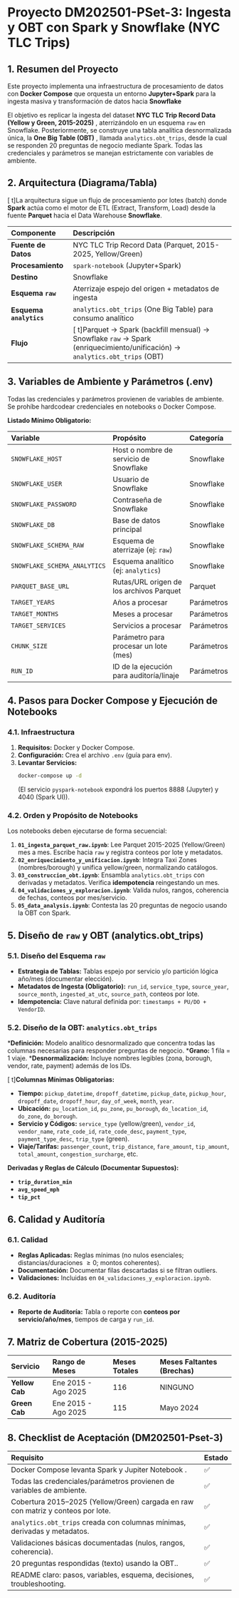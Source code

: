 # Proyecto DM202501-PSet-3: Ingesta y OBT con Spark y Snowflake (NYC TLC Trips)

## 1. Resumen del Proyecto

Este proyecto implementa una infraestructura de procesamiento de datos con **Docker Compose** que orquesta un entorno **Jupyter+Spark** para la ingesta masiva y transformación de datos hacia **Snowflake**

El objetivo es replicar la ingesta del dataset **NYC TLC Trip Record Data (Yellow y Green, 2015-2025)** , aterrizándolo en un esquema `raw` en Snowflake. Posteriormente, se construye una tabla analítica desnormalizada única, la **One Big Table (OBT)** , llamada `analytics.obt_trips`, desde la cual se responden 20 preguntas de negocio mediante Spark. Todas las credenciales y parámetros se manejan estrictamente con variables de ambiente.

## 2. Arquitectura (Diagrama/Tabla)

[ t]La arquitectura sigue un flujo de procesamiento por lotes (batch) donde **Spark** actúa como el motor de ETL (Extract, Transform, Load) desde la fuente **Parquet** hacia el Data Warehouse **Snowflake**.

| Componente | Descripción |
| :--- | :--- |
| **Fuente de Datos** | NYC TLC Trip Record Data (Parquet, 2015-2025, Yellow/Green) |
| **Procesamiento** | `spark-notebook` (Jupyter+Spark)|
| **Destino** | Snowflake |
| **Esquema `raw`** | Aterrizaje espejo del origen + metadatos de ingesta  |
| **Esquema `analytics`** |`analytics.obt_trips` (One Big Table) para consumo analítico |
| **Flujo** | [ t]Parquet → Spark (backfill mensual) → Snowflake `raw` → Spark (enriquecimiento/unificación) → `analytics.obt_trips` (OBT)|

## 3. Variables de Ambiente y Parámetros (.env)

Todas las credenciales y parámetros provienen de variables de ambiente. Se prohíbe hardcodear credenciales en notebooks o Docker Compose.

**Listado Mínimo Obligatorio:** 

| Variable | Propósito | Categoría |
| :--- | :--- | :--- |
| `SNOWFLAKE_HOST` | Host o nombre de servicio de Snowflake | Snowflake |
| `SNOWFLAKE_USER` | Usuario de Snowflake | Snowflake |
| `SNOWFLAKE_PASSWORD` | Contraseña de Snowflake  | Snowflake |
| `SNOWFLAKE_DB` | Base de datos principal | Snowflake |
| `SNOWFLAKE_SCHEMA_RAW` | Esquema de aterrizaje (ej: `raw`)  | Snowflake |
| `SNOWFLAKE_SCHEMA_ANALYTICS` | Esquema analítico (ej: `analytics`)  | Snowflake |
| `PARQUET_BASE_URL` | Rutas/URL origen de los archivos Parquet | Parquet |
| `TARGET_YEARS` | Años a procesar | Parámetros |
| `TARGET_MONTHS` | Meses a procesar | Parámetros |
| `TARGET_SERVICES` | Servicios a procesar | Parámetros |
| `CHUNK_SIZE` | Parámetro para procesar un lote (mes) | Parámetros |
| `RUN_ID` | ID de la ejecución para auditoría/linaje  | Parámetros |

## 4. Pasos para Docker Compose y Ejecución de Notebooks

### 4.1. Infraestructura
1.  **Requisitos:** Docker y Docker Compose.
2.  **Configuración:** Crea el archivo `.env` (guía para env).
3.  **Levantar Servicios:**
    ```bash
    docker-compose up -d
    ```
    (El servicio `pyspark-notebook` expondrá los puertos 8888 (Jupyter) y 4040 (Spark UI)).

### 4.2. Orden y Propósito de Notebooks 
Los notebooks deben ejecutarse de forma secuencial:

1.  **`01_ingesta_parquet_raw.ipynb`**: Lee Parquet 2015-2025 (Yellow/Green) mes a mes. Escribe hacia `raw` y registra conteos por lote y metadatos.
2.  **`02_enriquecimiento_y_unificacion.ipynb`**: Integra Taxi Zones (nombres/borough) y unifica yellow/green, normalizando catálogos.
3.  **`03_construccion_obt.ipynb`**: Ensambla `analytics.obt_trips` con derivadas y metadatos. Verifica **idempotencia** reingestando un mes.
4.  **`04_validaciones_y_exploracion.ipynb`**: Valida nulos, rangos, coherencia de fechas, conteos por mes/servicio.
5.  **`05_data_analysis.ipynb`**: Contesta las 20 preguntas de negocio usando la OBT con Spark.

## 5. Diseño de `raw` y OBT (analytics.obt_trips) 

### 5.1. Diseño del Esquema `raw`
* **Estrategia de Tablas:** Tablas espejo por servicio y/o partición lógica año/mes (documentar elección).
* **Metadatos de Ingesta (Obligatorio):** `run_id`, `service_type`, `source_year`, `source_month`, `ingested_at_utc`, `source_path`, conteos por lote.
* **Idempotencia:** Clave natural definida por: `timestamps + PU/DO + VendorID`.

### 5.2. Diseño de la OBT: `analytics.obt_trips`
***Definición:** Modelo analítico desnormalizado que concentra todas las columnas necesarias para responder preguntas de negocio.
***Grano:** 1 fila = 1 viaje.
***Desnormalización:** Incluye nombres legibles (zona, borough, vendor, rate, payment) además de los IDs.

[ t]**Columnas Mínimas Obligatorias:** 
* **Tiempo:** `pickup_datetime`, `dropoff_datetime`, `pickup_date`, `pickup_hour`, `dropoff_date`, `dropoff_hour`, `day_of_week`, `month`, `year`.
* **Ubicación:** `pu_location_id`, `pu_zone`, `pu_borough`, `do_location_id`, `do_zone`, `do_borough`.
* **Servicio y Códigos:** `service_type` (yellow/green), `vendor_id`, `vendor_name`, `rate_code_id`, `rate_code_desc`, `payment_type`, `payment_type_desc`, `trip_type` (green).
* **Viaje/Tarifas:** `passenger_count`, `trip_distance`, `fare_amount`, `tip_amount`, `total_amount`, `congestion_surcharge`, etc.

**Derivadas y Reglas de Cálculo (Documentar Supuestos):** 
* **`trip_duration_min`**
* **`avg_speed_mph`**
* **`tip_pct`**

## 6. Calidad y Auditoría 

### 6.1. Calidad
* **Reglas Aplicadas:** Reglas mínimas (no nulos esenciales; distancias/duraciones $\ge0$; montos coherentes).
* **Documentación:** Documentar filas descartadas si se filtran outliers.
* **Validaciones:** Incluidas en `04_validaciones_y_exploracion.ipynb`.

### 6.2. Auditoría
* **Reporte de Auditoría:** Tabla o reporte con **conteos por servicio/año/mes**, tiempos de carga y `run_id`.

## 7. Matriz de Cobertura (2015-2025) 

| Servicio | Rango de Meses | Meses Totales | Meses Faltantes (Brechas) |
| :--- | :--- | :--- | :--- |
| **Yellow Cab** | Ene 2015 - Ago 2025 | 116 | NINGUNO |
| **Green Cab** | Ene 2015 - Ago 2025 | 115 | Mayo 2024 |
## 8. Checklist de Aceptación (DM202501-Pset-3) 

| Requisito | Estado |
| :--- | :--- |
| Docker Compose levanta Spark y Jupiter Notebook .  | ✅ |
| Todas las credenciales/parámetros provienen de variables de ambiente.  | ✅ |
| Cobertura 2015–2025 (Yellow/Green) cargada en raw con matriz y conteos por lote.  | ✅ |
| `analytics.obt_trips` creada con columnas mínimas, derivadas y metadatos.  | ✅ |
| Validaciones básicas documentadas (nulos, rangos, coherencia).  | ✅ |
| 20 preguntas respondidas (texto) usando la OBT..  | ✅ |
| README claro: pasos, variables, esquema, decisiones, troubleshooting.  | ✅ |